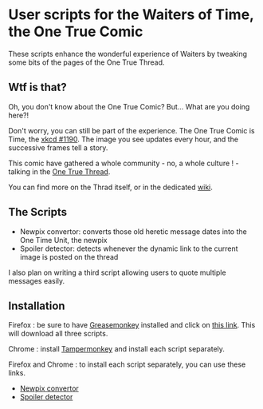 User scripts for the Waiters of Time, the One True Comic
========================================================

These scripts enhance the wonderful experience of Waiters by tweaking some bits
of the pages of the One True Thread.

Wtf is that?
------------

Oh, you don't know about the One True Comic? But... What are you doing here?!

Don't worry, you can still be part of the experience. The One True Comic is
Time, the [xkcd #1190](http://xkcd.com/1190/). The image you see updates every
hour, and the successive frames tell a story.

This comic have gathered a whole community - no, a whole culture ! - talking in
the [One True Thread](http://forums.xkcd.com/viewtopic.php?f=7&t=101043).

You can find more on the Thrad itself, or in the dedicated
[wiki](http://xkcd-time.wikia.com/wiki/XKCD_Time_Wiki).

The Scripts
-----------

 * Newpix convertor: converts those old heretic message dates into the One Time
   Unit, the newpix
 * Spoiler detector: detects whenever the dynamic link to the current image is
   posted on the thread

I also plan on writing a third script allowing users to quote multiple messages
easily.

Installation
------------

Firefox : be sure to have
[Greasemonkey](https://addons.mozilla.org/firefox/addon/greasemonkey/) installed
and click on [this link](http://88.191.116.37/xkcd/timescripts.user.js). This
will download all three scripts.

Chrome : install [Tampermonkey](http://tampermonkey.net/) and install each
script separately.

Firefox and Chrome : to install each script separately, you can use these links.
 * [Newpix convertor](http://88.191.116.37/xkcd/newpix-convertor.user.js)
 * [Spoiler detector](http://88.191.116.37/xkcd/spoiler-detector.user.js)
